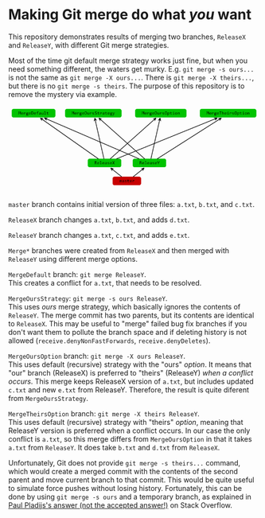 # Making Git merge do what _you_ want

This repository demonstrates results of merging two branches, `ReleaseX` and `ReleaseY`, with different Git merge strategies. 

Most of the time git default merge strategy works just fine, but when you need something different, the waters get murky. E.g. `git merge -s ours...` is not the same as `git merge -X ours...`. There is `git merge -X theirs...`, but there is no `git merge -s theirs`. The purpose of this repository is to remove the mystery via example.

![Revision Graph](https://raw.githubusercontent.com/ikriv/merges/master/RevisionGraph.png)

`master` branch contains initial version of three files: `a.txt`, `b.txt`, and `c.txt`.

`ReleaseX` branch changes `a.txt`, `b.txt`, and adds `d.txt`.

`ReleaseY` branch changes `a.txt`, `c.txt`, and adds `e.txt`.

`Merge*` branches were created from `ReleaseX` and then merged with `ReleaseY` using different merge options.

`MergeDefault` branch: `git merge ReleaseY`.  
This creates a conflict for `a.txt`, that needs to be resolved.

`MergeOursStrategy`: `git merge -s ours ReleaseY`.  
This uses  _ours_ merge strategy, which basically ignores the contents of `ReleaseY`.  The merge commit has two parents, but its contents are identical to `ReleaseX`. This may be useful to "merge" failed bug fix branches if you don't want them to pollute the branch space and if deleting history is not allowed (`receive.denyNonFastForwards`, `receive.denyDeletes`).

`MergeOursOption` branch: `git merge -X ours ReleaseY`.  
This uses default (recursive) strategy with the "ours" _option_. It means that "our" branch (ReleaseX) is preferred to "theirs" (ReleaseY) _when a conflict occurs_. This merge keeps ReleaseX version of `a.txt`, but includes updated `c.txt` and new `e.txt` from ReleaseY. Therefore, the result is quite diferent from `MergeOursStrategy`.

`MergeTheirsOption` branch: `git merge -X theirs ReleaseY`.  
This uses default (recursive) strategy with "theirs" _option_, meaning that ReleaseY version is preferred when a conflict occurs. In our case the only conflict is `a.txt`, so this merge differs from `MergeOursOption` in that it takes `a.txt` from `ReleaseY`. It does take `b.txt` and `d.txt` from `ReleaseX`.

Unfortunately, Git does not provide `git merge -s theirs...` command, which would create a merged commit with the contents of the second parent and move current branch to that commit. This would be quite useful to simulate force pushes without losing history. Fortunately, this can be done by using `git merge -s ours` and a temporary branch, as explained in [Paul Pladijs's answer (not the accepted answer!)](https://stackoverflow.com/questions/173919/is-there-a-theirs-version-of-git-merge-s-ours) on Stack Overflow.
